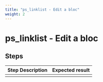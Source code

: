 ```yaml
---
title: "ps_linklist - Edit a bloc"
weight: 2
---
```


# ps_linklist - Edit a bloc
## Steps
| Step Description | Expected result |
| ----- | ----- |
|  |  |
